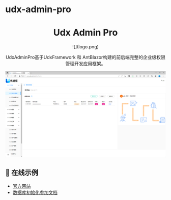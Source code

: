 # udx-admin-pro
<h1 align="center">Udx Admin Pro</h1>

<div align="center">
![](logo.png)

UdxAdminPro基于UdxFramework 和 AntBlazor构建的前后端完整的企业级权限管理开发应用框架。

![](udx-admin-pro.png)

</div>

## 🌈 在线示例


- [官方网站](http://www.udx.cn)
- [数据库初始化参加文档](http://www.udx.cn/cms/view/74fce8ca-c125-4796-95f4-4a869403ae97)